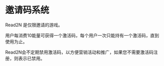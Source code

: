 # 邀请码系统

Read2N 是仅限邀请的游戏。

用户每消费10能量可获得一个激活码，每个用户一次只能持有一个激活码，直到使用为止。

Read2N会不定期禁用激活码，以方便营销活动和推广，如果您不需要激活码注册，则表示已禁用。
